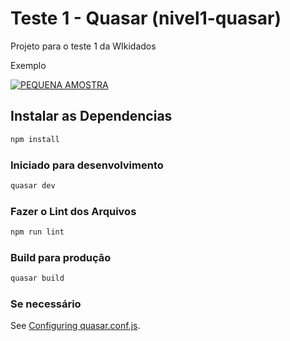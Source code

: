# Teste 1 - Quasar (nivel1-quasar)

Projeto para o teste 1 da WIkidados

Exemplo

[![PEQUENA AMOSTRA](https://img.youtube.com/vi/_LAWSZRs0f0/0.jpg)](https://www.youtube.com/watch?v=_LAWSZRs0f0)

## Instalar as Dependencias
```bash
npm install
```

### Iniciado para desenvolvimento
```bash
quasar dev
```

### Fazer o Lint dos Arquivos
```bash
npm run lint
```

### Build para produção
```bash
quasar build
```

### Se necessário
See [Configuring quasar.conf.js](https://v2.quasar.dev/quasar-cli/quasar-conf-js).
